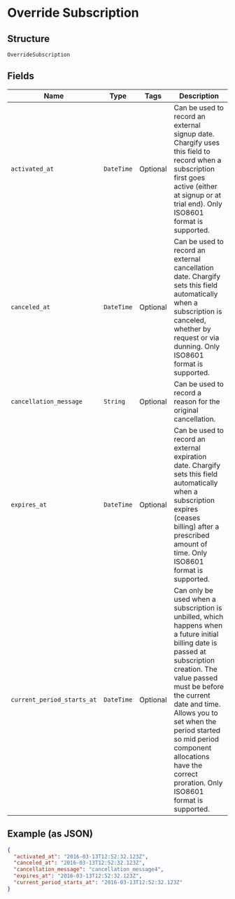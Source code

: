 
# Override Subscription

## Structure

`OverrideSubscription`

## Fields

| Name | Type | Tags | Description |
|  --- | --- | --- | --- |
| `activated_at` | `DateTime` | Optional | Can be used to record an external signup date. Chargify uses this field to record when a subscription first goes active (either at signup or at trial end). Only ISO8601 format is supported. |
| `canceled_at` | `DateTime` | Optional | Can be used to record an external cancellation date. Chargify sets this field automatically when a subscription is canceled, whether by request or via dunning. Only ISO8601 format is supported. |
| `cancellation_message` | `String` | Optional | Can be used to record a reason for the original cancellation. |
| `expires_at` | `DateTime` | Optional | Can be used to record an external expiration date. Chargify sets this field automatically when a subscription expires (ceases billing) after a prescribed amount of time. Only ISO8601 format is supported. |
| `current_period_starts_at` | `DateTime` | Optional | Can only be used when a subscription is unbilled, which happens when a future initial billing date is passed at subscription creation. The value passed must be before the current date and time. Allows you to set when the period started so mid period component allocations have the correct proration. Only ISO8601 format is supported. |

## Example (as JSON)

```json
{
  "activated_at": "2016-03-13T12:52:32.123Z",
  "canceled_at": "2016-03-13T12:52:32.123Z",
  "cancellation_message": "cancellation_message4",
  "expires_at": "2016-03-13T12:52:32.123Z",
  "current_period_starts_at": "2016-03-13T12:52:32.123Z"
}
```

